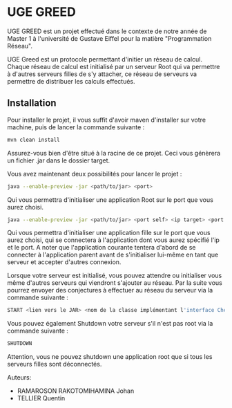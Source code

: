 # UGE GREED

UGE GREED est un projet effectué dans le contexte de notre année de Master 1 à l'université de Gustave Eiffel pour la matière "Programmation Réseau".

UGE Greed est un protocole permettant d'initier un réseau de calcul. Chaque réseau de calcul est initialisé par un serveur Root qui va
permettre à d'autres serveurs filles de s'y attacher, ce réseau de serveurs va permettre de distribuer les calculs effectués.

## Installation

Pour installer le projet, il vous suffit d'avoir maven d'installer sur votre machine, puis de lancer la commande suivante :

```bash
mvn clean install
```
Assurez-vous bien d'être situé à la racine de ce projet.
Ceci vous génèrera un fichier .jar dans le dossier target.

Vous avez maintenant deux possibilités pour lancer le projet :

```bash
java --enable-preview -jar <path/to/jar> <port>
```
Qui vous permettra d'initialiser une application Root sur le port que vous aurez choisi.

```bash
java --enable-preview -jar <path/to/jar> <port self> <ip target> <port target>
```
Qui vous permettra d'initialiser une application fille sur le port que vous aurez choisi, qui se connectera à l'application dont vous aurez spécifié l'ip et le port.
A noter que l'application courante tentera d'abord de se connecter à l'application parent avant de s'initialiser lui-même en tant que serveur et accepter d'autres connexion.

Lorsque votre serveur est initialisé, vous pouvez attendre ou initialiser vous même d'autres serveurs qui viendront s'ajouter au réseau.
Par la suite vous pourrez envoyer des conjectures à effectuer au réseau du serveur via la commande suivante :

```bash
START <lien vers le JAR> <nom de la classe implémentant l'interface Checker> <debut de la conjecture> <fin de la conjecture>
```

Vous pouvez également Shutdown votre serveur s'il n'est pas root via la commande suivante :

```bash
SHUTDOWN
```

Attention, vous ne pouvez shutdown une application root que si tous les serveurs filles sont déconnectés.

Auteurs:

- RAMAROSON RAKOTOMIHAMINA Johan
- TELLIER Quentin